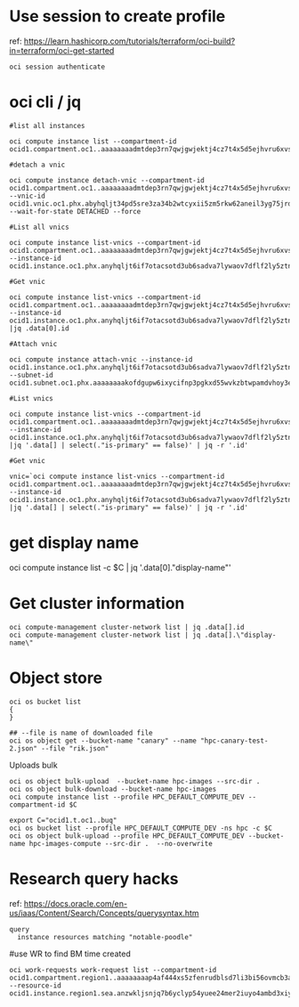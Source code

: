 # Use session to create profile
ref: https://learn.hashicorp.com/tutorials/terraform/oci-build?in=terraform/oci-get-started <br/>

```oci session authenticate```

# oci cli / jq
```
#list all instances

oci compute instance list --compartment-id ocid1.compartment.oc1..aaaaaaaadmtdep3rn7qwjgwjektj4cz7t4x5d5ejhvru6xvsqiqio5vfn6ha

#detach a vnic

oci compute instance detach-vnic --compartment-id ocid1.compartment.oc1..aaaaaaaadmtdep3rn7qwjgwjektj4cz7t4x5d5ejhvru6xvsqiqio5vfn6ha --vnic-id ocid1.vnic.oc1.phx.abyhqljt34pd5sre3za34b2wtcyxii5zm5rkw62aneil3yg75jrdl2jes4iq --wait-for-state DETACHED --force

#List all vnics

oci compute instance list-vnics --compartment-id ocid1.compartment.oc1..aaaaaaaadmtdep3rn7qwjgwjektj4cz7t4x5d5ejhvru6xvsqiqio5vfn6ha --instance-id ocid1.instance.oc1.phx.anyhqljt6if7otacsotd3ub6sadva7lywaov7dflf2ly5ztnf65knzgcwklq

#Get vnic

oci compute instance list-vnics --compartment-id ocid1.compartment.oc1..aaaaaaaadmtdep3rn7qwjgwjektj4cz7t4x5d5ejhvru6xvsqiqio5vfn6ha --instance-id ocid1.instance.oc1.phx.anyhqljt6if7otacsotd3ub6sadva7lywaov7dflf2ly5ztnf65knzgcwklq |jq .data[0].id

#Attach vnic

oci compute instance attach-vnic --instance-id ocid1.instance.oc1.phx.anyhqljt6if7otacsotd3ub6sadva7lywaov7dflf2ly5ztnf65knzgcwklq --subnet-id ocid1.subnet.oc1.phx.aaaaaaaakofdgupw6ixycifnp3pgkxd55wvkzbtwpamdvhoy3engqzekyfha

#List vnics

oci compute instance list-vnics --compartment-id ocid1.compartment.oc1..aaaaaaaadmtdep3rn7qwjgwjektj4cz7t4x5d5ejhvru6xvsqiqio5vfn6ha --instance-id ocid1.instance.oc1.phx.anyhqljt6if7otacsotd3ub6sadva7lywaov7dflf2ly5ztnf65knzgcwklq |jq '.data[] | select(."is-primary" == false)' | jq -r '.id'

#Get vnic

vnic=`oci compute instance list-vnics --compartment-id ocid1.compartment.oc1..aaaaaaaadmtdep3rn7qwjgwjektj4cz7t4x5d5ejhvru6xvsqiqio5vfn6ha --instance-id ocid1.instance.oc1.phx.anyhqljt6if7otacsotd3ub6sadva7lywaov7dflf2ly5ztnf65knzgcwklq |jq '.data[] | select(."is-primary" == false)' | jq -r '.id'
```
# get display name
 oci compute instance list -c $C | jq '.data[0]."display-name"'

# Get cluster information
```
oci compute-management cluster-network list | jq .data[].id
oci compute-management cluster-network list | jq .data[].\"display-name\"
```

# Object store

```
oci os bucket list
{
}

## --file is name of downloaded file
oci os object get --bucket-name "canary" --name "hpc-canary-test-2.json" --file "rik.json"

```
Uploads bulk
```
oci os object bulk-upload  --bucket-name hpc-images --src-dir . 
oci os object bulk-download --bucket-name hpc-images 
oci compute instance list --profile HPC_DEFAULT_COMPUTE_DEV --compartment-id $C

export C="ocid1.t.oc1..buq"
oci os bucket list --profile HPC_DEFAULT_COMPUTE_DEV -ns hpc -c $C
oci os object bulk-upload --profile HPC_DEFAULT_COMPUTE_DEV --bucket-name hpc-images-compute --src-dir .  --no-overwrite
```

# Research query hacks
ref: https://docs.oracle.com/en-us/iaas/Content/Search/Concepts/querysyntax.htm <br>
```
query
  instance resources matching "notable-poodle"
```

#use WR to find BM time created
``` 
oci work-requests work-request list --compartment-id ocid1.compartment.region1..aaaaaaaap4af444xs5zfenrudblsd7li3bi56ovmcb3akuqlr64cz52gf3jq --resource-id ocid1.instance.region1.sea.anzwkljsnjq7b6yclyp54yuee24mer2iuyo4ambd3xiyjcywzkpznwet6gcq
```
